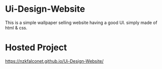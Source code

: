 # Ui-Design-Website
This is a simple wallpaper selling website having a good UI. simply made of html &amp; css.

# Hosted Project
https://nzkfalconet.github.io/Ui-Design-Website/
